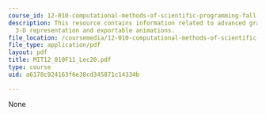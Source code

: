 ```yaml
---
course_id: 12-010-computational-methods-of-scientific-programming-fall-2011
description: This resource contains information related to advanced graphics in MATLAB,
  3-D representation and exportable animations.
file_location: /coursemedia/12-010-computational-methods-of-scientific-programming-fall-2011/a6178c924163f6e38cd345871c14334b_MIT12_010F11_Lec20.pdf
file_type: application/pdf
layout: pdf
title: MIT12_010F11_Lec20.pdf
type: course
uid: a6178c924163f6e38cd345871c14334b

---
```

None